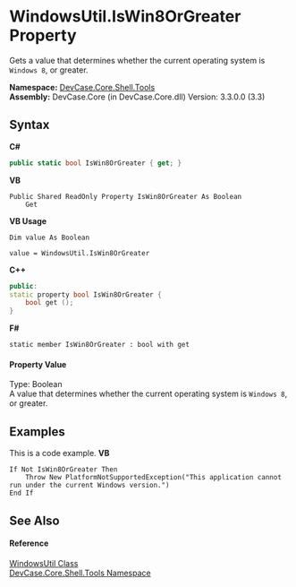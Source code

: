 # WindowsUtil.IsWin8OrGreater Property 
 

Gets a value that determines whether the current operating system is `Windows 8`, or greater.

**Namespace:**&nbsp;<a href="N_DevCase_Core_Shell_Tools">DevCase.Core.Shell.Tools</a><br />**Assembly:**&nbsp;DevCase.Core (in DevCase.Core.dll) Version: 3.3.0.0 (3.3)

## Syntax

**C#**<br />
``` C#
public static bool IsWin8OrGreater { get; }
```

**VB**<br />
``` VB
Public Shared ReadOnly Property IsWin8OrGreater As Boolean
	Get
```

**VB Usage**<br />
``` VB Usage
Dim value As Boolean

value = WindowsUtil.IsWin8OrGreater

```

**C++**<br />
``` C++
public:
static property bool IsWin8OrGreater {
	bool get ();
}
```

**F#**<br />
``` F#
static member IsWin8OrGreater : bool with get

```


#### Property Value
Type: Boolean<br />A value that determines whether the current operating system is `Windows 8`, or greater.

## Examples
This is a code example. 
**VB**<br />
``` VB
If Not IsWin8OrGreater Then
    Throw New PlatformNotSupportedException("This application cannot run under the current Windows version.")
End If
```


## See Also


#### Reference
<a href="T_DevCase_Core_Shell_Tools_WindowsUtil">WindowsUtil Class</a><br /><a href="N_DevCase_Core_Shell_Tools">DevCase.Core.Shell.Tools Namespace</a><br />